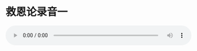# 救恩论录音一

<audio style="width: 100%;" preload="false" controls controlslist="nodownload"><source src="//file.simai.life/audio/mp3/old/27402.mp3" type="audio/mpeg">Your browser does not support the audio element.</audio>


